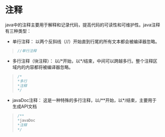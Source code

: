 # 注释

java中的注释主要用于解释和记录代码，提高代码的可读性和可维护性。java注释有三种类型：

- 单行注释： 以两个反斜线（//）开始直到行尾的所有文本都会被编译器忽略。

> ```java
> //单行注释
> ```

- 多行注释（块注释）： 以/\*开始，以*/结束，中间可以跨越多行。整个注释区域内的内容都将被编译器忽略。

> ```java
> /*
> *多行
> *注释
> */
> ```

- javaDoc注释： 这是一种特殊的多行注释，以/\*\*开始，以*/结束，主要用于生成API文档

> ```java
> /**
> *javaDoc
> *注释
> */
> ```